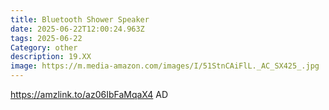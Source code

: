 ```yaml
---
title: Bluetooth Shower Speaker
date: 2025-06-22T12:00:24.963Z
tags: 2025-06-22
Category: other
description: 19.XX
image: https://m.media-amazon.com/images/I/51StnCAiFlL._AC_SX425_.jpg
---
```

https://amzlink.to/az06IbFaMqaX4 AD